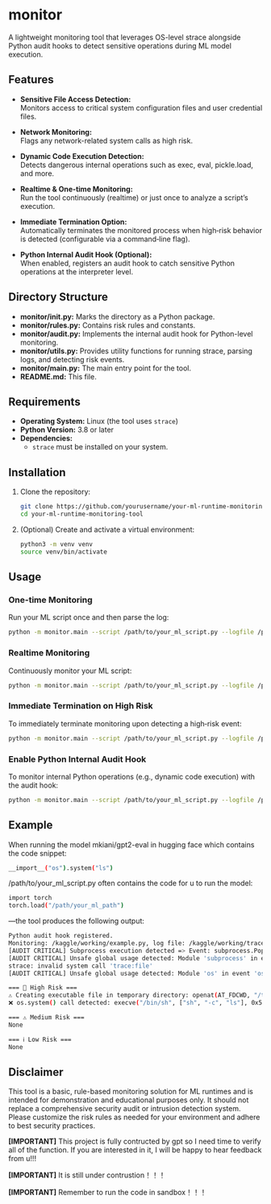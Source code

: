 # monitor
A lightweight monitoring tool that leverages OS-level strace alongside Python audit hooks to detect sensitive operations during ML model execution.

## Features

- **Sensitive File Access Detection:**  
  Monitors access to critical system configuration files and user credential files.

- **Network Monitoring:**  
  Flags any network-related system calls as high risk.

- **Dynamic Code Execution Detection:**  
  Detects dangerous internal operations such as exec, eval, pickle.load, and more.

- **Realtime & One‑time Monitoring:**  
  Run the tool continuously (realtime) or just once to analyze a script’s execution.

- **Immediate Termination Option:**  
  Automatically terminates the monitored process when high‑risk behavior is detected (configurable via a command‑line flag).

- **Python Internal Audit Hook (Optional):**  
  When enabled, registers an audit hook to catch sensitive Python operations at the interpreter level.

## Directory Structure

- **monitor/__init__.py:** Marks the directory as a Python package.
- **monitor/rules.py:** Contains risk rules and constants.
- **monitor/audit.py:** Implements the internal audit hook for Python-level monitoring.
- **monitor/utils.py:** Provides utility functions for running strace, parsing logs, and detecting risk events.
- **monitor/main.py:** The main entry point for the tool.
- **README.md:** This file.

## Requirements

- **Operating System:** Linux (the tool uses `strace`)
- **Python Version:** 3.8 or later
- **Dependencies:**  
  - `strace` must be installed on your system.

## Installation

1. Clone the repository:
    ```bash
    git clone https://github.com/yourusername/your-ml-runtime-monitoring-tool.git
    cd your-ml-runtime-monitoring-tool
    ```

2. (Optional) Create and activate a virtual environment:
    ```bash
    python3 -m venv venv
    source venv/bin/activate
    ```

## Usage

### One-time Monitoring

Run your ML script once and then parse the log:
```bash
python -m monitor.main --script /path/to/your_ml_script.py --logfile /path/to/trace.log --mode once
```

### Realtime Monitoring

Continuously monitor your ML script:
```bash
python -m monitor.main --script /path/to/your_ml_script.py --logfile /path/to/trace.log --mode realtime
```

### Immediate Termination on High Risk

To immediately terminate monitoring upon detecting a high‑risk event:
```bash
python -m monitor.main --script /path/to/your_ml_script.py --logfile /path/to/trace.log --terminate-on-high-risk
```

### Enable Python Internal Audit Hook

To monitor internal Python operations (e.g., dynamic code execution) with the audit hook:
```bash
python -m monitor.main --script /path/to/your_ml_script.py --logfile /path/to/trace.log --audit
```

## Example

When running the model mkiani/gpt2-eval in hugging face which contains the code snippet:

```bash
__import__("os").system("ls")
```

/path/to/your_ml_script.py often contains the code for u to run the model:

```bash
import torch
torch.load("/path/your_ml_path")
```

—the tool produces the following output:
```bash
Python audit hook registered.
Monitoring: /kaggle/working/example.py, log file: /kaggle/working/trace.log
[AUDIT CRITICAL] Subprocess execution detected => Event: subprocess.Popen, Args: ('strace', ['strace', '-ff', '-e', 'trace:file,process,network', '-s', '1024', '-o', '/path/trace.log', 'python', '/path/example.py'], None, None)
[AUDIT CRITICAL] Unsafe global usage detected: Module 'subprocess' in event 'subprocess.Popen', Args: ('strace', ['strace', '-ff', '-e', 'trace:file,process,network', '-s', '1024', '-o', '/path/trace.log', 'python', '/kaggle/working/example.py'], None, None)
strace: invalid system call 'trace:file'
[AUDIT CRITICAL] Unsafe global usage detected: Module 'os' in event 'os.scandir', Args: ('/path',)

=== 🚨 High Risk ===
⚠️ Creating executable file in temporary directory: openat(AT_FDCWD, "/tmp/tmpur81jizd/_remote_module_non_scriptable.py", O_WRONLY|O_CREAT|O_TRUNC|O_CLOEXEC, 0666) = 5
❌ os.system() call detected: execve("/bin/sh", ["sh", "-c", "ls"], 0x5bcb9e830600 /* 98 vars */) = 0

=== ⚠️ Medium Risk ===
None

=== ℹ️ Low Risk ===
None
```

## Disclaimer

This tool is a basic, rule-based monitoring solution for ML runtimes and is intended for demonstration and educational purposes only. It should not replace a comprehensive security audit or intrusion detection system. Please customize the risk rules as needed for your environment and adhere to best security practices.

**[IMPORTANT]** This project is fully contructed by gpt so I need time to verify all of the function. If you are interested in it, I will be happy to hear feedback from u!!!

**[IMPORTANT]** It is still under contrustion！！！

**[IMPORTANT]** Remember to run the code in sandbox！！！



